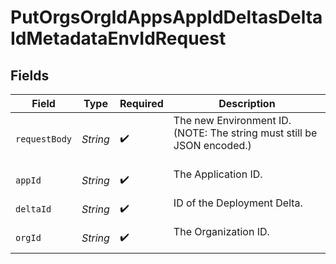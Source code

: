 # PutOrgsOrgIdAppsAppIdDeltasDeltaIdMetadataEnvIdRequest


## Fields

| Field                                                                    | Type                                                                     | Required                                                                 | Description                                                              |
| ------------------------------------------------------------------------ | ------------------------------------------------------------------------ | ------------------------------------------------------------------------ | ------------------------------------------------------------------------ |
| `requestBody`                                                            | *String*                                                                 | :heavy_check_mark:                                                       | The new Environment ID. (NOTE: The string must still be JSON encoded.)<br/><br/> |
| `appId`                                                                  | *String*                                                                 | :heavy_check_mark:                                                       | The Application ID.<br/><br/>                                            |
| `deltaId`                                                                | *String*                                                                 | :heavy_check_mark:                                                       | ID of the Deployment Delta.<br/><br/>                                    |
| `orgId`                                                                  | *String*                                                                 | :heavy_check_mark:                                                       | The Organization ID.<br/><br/>                                           |
